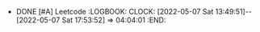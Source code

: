 - DONE [#A] Leetcode
  :LOGBOOK:
  CLOCK: [2022-05-07 Sat 13:49:51]--[2022-05-07 Sat 17:53:52] =>  04:04:01
  :END:
